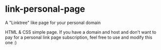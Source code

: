 # link-personal-page
A "Linktree" like page for your personal domain

HTML & CSS simple page.
If you have a domain and host and don't want to pay for a personal link page subscription, feel free to use and modify this one :)
